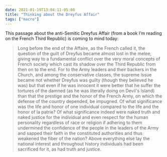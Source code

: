 ```yaml
---
date: 2021-01-19T13:04:11-05:00
title: "Thinking about the Dreyfus Affair"
tags: ["macro"]
---
```


This passage about the anti-Semitic Dreyfus Affair (from a book I’m reading on the French Third Republic) is coming to mind today: 

> Long before the end of the Affaire, as the French called it, the question of the guilt of Dreyfus became almost lost in the melee, giving way to a fundamental conflict over the very moral concepts of French society which cast its shadow over the Third Republic from then on to the end. For to the Army leaders and their backers in the Church, and among the conservative classes, the supreme issue became not whether Dreyfus was guilty (though they believed he was) but that even if he was innocent it were better that he suffer the tortures of the damned (as he was literally doing on Devil's Island) than that the prestige and the honor of the French Army, on which the defense of the country depended, be impugned. Of what significance was the life and honor of one individual compared to the life and the honor of la patrie? Of what significance indeed were naked truth and naked justice for the individual and even respect for the human personality regardless of race or religion if adhering to them undermined the confidence of the people in the leaders of the Army and sapped their faith in the constituted authorities and thus weakened the fiber of the nation? Above everything else lay the national interest and throughout history individuals had been sacrificed for it, as had truth and justice.